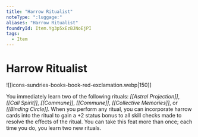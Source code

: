 ```yaml
---
title: "Harrow Ritualist"
noteType: ":luggage:"
aliases: "Harrow Ritualist"
foundryId: Item.Yg3p5xEzBJNoEjPI
tags:
  - Item
---
```


# Harrow Ritualist
![[icons-sundries-books-book-red-exclamation.webp|150]]

You immediately learn two of the following rituals: _[[Astral Projection]]_, _[[Call Spirit]]_, _[[Commune]]_, _[[Commune]]_, _[[Collective Memories]]_, or _[[Binding Circle]]_. When you perform any ritual, you can incorporate harrow cards into the ritual to gain a +2 status bonus to all skill checks made to resolve the effects of the ritual. You can take this feat more than once; each time you do, you learn two new rituals.
